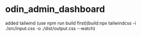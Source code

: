 # odin_admin_dashboard

added tailwind (use npm run build first)(build:npx tailwindcss -i ./src/input.css -o ./dist/output.css --watch)
